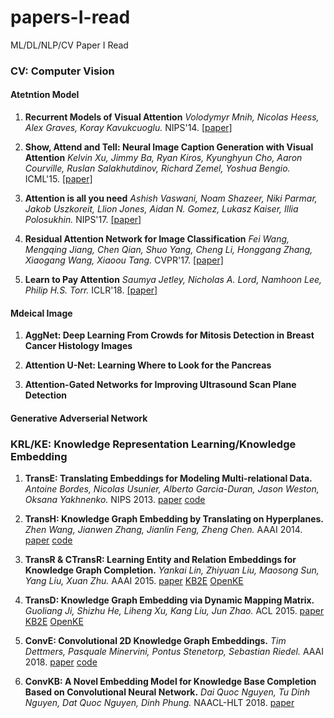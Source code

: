 # papers-I-read
ML/DL/NLP/CV Paper I Read

### CV: Computer Vision

#### Atetntion Model 
1. **Recurrent Models of Visual Attention**
*Volodymyr Mnih, Nicolas Heess, Alex Graves, Koray Kavukcuoglu.* NIPS'14. [[paper]](https://papers.nips.cc/paper/5542-recurrent-models-of-visual-attention.pdf)

1. **Show, Attend and Tell: Neural Image Caption Generation with Visual Attention**
*Kelvin Xu, Jimmy Ba, Ryan Kiros, Kyunghyun Cho, Aaron Courville, Ruslan Salakhutdinov, Richard Zemel, Yoshua Bengio.* ICML'15. [[paper]](https://arxiv.org/pdf/1502.03044.pdf)

1. **Attention is all you need**
*Ashish Vaswani, Noam Shazeer, Niki Parmar, Jakob Uszkoreit, Llion Jones, Aidan N. Gomez, Lukasz Kaiser, Illia Polosukhin.*  NIPS'17. [[paper]](https://arxiv.org/pdf/1706.03762.pdf)

1. **Residual Attention Network for Image Classification**
*Fei Wang, Mengqing Jiang, Chen Qian, Shuo Yang, Cheng Li, Honggang Zhang, Xiaogang Wang, Xiaoou Tang.* CVPR'17. [[paper]](https://arxiv.org/pdf/1704.06904.pdf)

1. **Learn to Pay Attention**
*Saumya Jetley, Nicholas A. Lord, Namhoon Lee, Philip H.S. Torr.* ICLR'18. [[paper]](https://arxiv.org/pdf/1804.02391.pdf)

#### Mdeical Image
1. **AggNet: Deep Learning From Crowds for Mitosis Detection in Breast Cancer Histology Images**

1. **Attention U-Net: Learning Where to Look for the Pancreas**

1. **Attention-Gated Networks for Improving Ultrasound Scan Plane Detection**


#### Generative Adverserial Network

### KRL/KE: Knowledge Representation Learning/Knowledge Embedding
1. **TransE: Translating Embeddings for Modeling Multi-relational Data.**
*Antoine Bordes, Nicolas Usunier, Alberto Garcia-Duran, Jason Weston, Oksana Yakhnenko.*  NIPS 2013. [paper](http://papers.nips.cc/paper/5071-translating-embeddings-for-modeling-multi-relational-data.pdf) [code](https://github.com/thunlp/OpenKE)

1. **TransH: Knowledge Graph Embedding by Translating on Hyperplanes.**
*Zhen Wang, Jianwen Zhang, Jianlin Feng, Zheng Chen.* AAAI 2014. [paper](http://www.aaai.org/ocs/index.php/AAAI/AAAI14/paper/viewFile/8531/8546) [code](https://github.com/thunlp/OpenkE)

1. **TransR & CTransR: Learning Entity and Relation Embeddings for Knowledge Graph Completion.**
*Yankai Lin, Zhiyuan Liu, Maosong Sun, Yang Liu, Xuan Zhu.* AAAI 2015. [paper](http://www.aaai.org/ocs/index.php/AAAI/AAAI15/paper/download/9571/9523/) [KB2E](https://github.com/thunlp/KB2E) [OpenKE](https://github.com/thunlp/OpenKE)

1. **TransD: Knowledge Graph Embedding via Dynamic Mapping Matrix.**
*Guoliang Ji, Shizhu He, Liheng Xu, Kang Liu, Jun Zhao.* ACL 2015. [paper](http://anthology.aclweb.org/P/P15/P15-1067.pdf) [KB2E](https://github.com/thunlp/KB2E) [OpenKE](https://github.com/thunlp/OpenKE)

1. **ConvE: Convolutional 2D Knowledge Graph Embeddings.**
*Tim Dettmers, Pasquale Minervini, Pontus Stenetorp, Sebastian Riedel.* AAAI 2018. [paper](https://aaai.org/ocs/index.php/AAAI/AAAI18/paper/viewPDFInterstitial/17366/15884) [code](https://github.com/TimDettmers/ConvE)

1. **ConvKB: A Novel Embedding Model for Knowledge Base Completion Based on Convolutional Neural Network.**
*Dai Quoc Nguyen, Tu Dinh Nguyen, Dat Quoc Nguyen, Dinh Phung.* NAACL-HLT 2018. [paper](http://aclweb.org/anthology/N18-2053)

